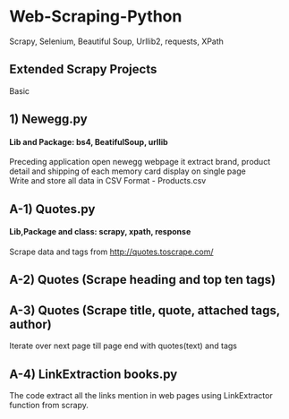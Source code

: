 # Web-Scraping-Python
Scrapy, Selenium, Beautiful Soup, Urllib2, requests, XPath 


## Extended Scrapy Projects
Basic 


## 1) Newegg.py
#### Lib and Package: bs4, BeatifulSoup, urllib
Preceding application open newegg webpage it extract brand, product detail
and shipping of each memory card display on single page  
Write and store all data in CSV Format - Products.csv  
## A-1) Quotes.py
#### Lib,Package and class: scrapy, xpath, response
Scrape data and tags from http://quotes.toscrape.com/
## A-2) Quotes (Scrape heading and top ten tags)
## A-3) Quotes (Scrape title, quote, attached tags, author)
Iterate over next page till page end with quotes(text) and tags
## A-4) LinkExtraction books.py
The code extract all the links mention in web pages using LinkExtractor function from scrapy.
